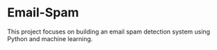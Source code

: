 # Email-Spam
This project focuses on building an email spam detection system using Python and machine learning. 
